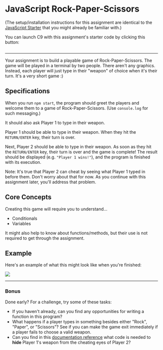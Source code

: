 JavaScript Rock-Paper-Scissors
==============================

(The setup/installation instructions for this assignment are identical to the [JavaScript Starter](https://github.com/omahacodeschool/javascript-starter#readme) that you might already be familiar with.)

You can launch C9 with this assignment's starter code by clicking this button:

<a href="https://c9.io/auth/github?r=https%3A%2F%2Fc9.io%2Fopen%2F%3Fclone_url%3Dgit%2540github.com%253Aomahacodeschool%252Fjavascript-rps.git"><img src="https://cl.ly/mld9/create-workspace.png" alt=""></a>

---

Your assignment is to build a playable game of Rock-Paper-Scissors. The game will be played in a terminal by two people. There aren't any graphics. Instead, each player will just type in their "weapon" of choice when it's their turn. It's a very short game :)

## Specifications

When you run `npm start`, the program should greet the players and welcome them to a game of Rock-Paper-Scissors. (Use `console.log` for such messaging.)

It should also ask Player 1 to type in their weapon.

Player 1 should be able to type in their weapon. When they hit the `RETURN/ENTER` key, their turn is over.

Next, Player 2 should be able to type in their weapon. As soon as they hit the `RETURN/ENTER` key, their turn is over and the game is complete! The result should be displayed (e.g. `"Player 1 wins!"`), and the program is finished with its execution.

Note: It's true that Player 2 can cheat by seeing what Player 1 typed in before them. Don't worry about that for now. As you continue with this assignment later, you'll address that problem.

## Core Concepts

Creating this game will require you to understand...

- Conditionals
- Variables

It might also help to know about functions/methods, but their use is not required to get through the assignment.

## Example

Here's an example of what this might look like when you're finished:

![](https://cl.ly/mwVb/Screen%20Recording%202017-10-06%20at%2006.20%20PM.gif)

---

### Bonus

Done early? For a challenge, try some of these tasks:

- If you haven't already, can you find any opportunities for writing a function in this program?
- What happens if a player types in something besides either "Rock", "Paper", or "Scissors"? See if you can make the game exit immediately if a player fails to choose a valid weapon.
- Can you find in this [documentation reference](https://github.com/anseki/readline-sync) what code is needed to **hide** Player 1's weapon from the cheating eyes of Player 2?